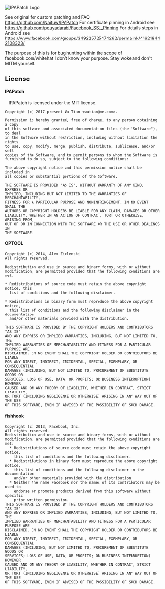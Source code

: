 ![IPAPatch Logo](http://wx1.sinaimg.cn/large/bebedbb5ly1fdrgg0v1hjj20e205qdgi.jpg)

See original for custom patching and FAQ https://github.com/Naituw/IPAPatch
For certificate pinning in Android see https://github.com/pouyadarabi/Facebook_SSL_Pinning
For details steps in Android see https://www.facebook.com/groups/349225725474262/permalink/416218442108323/

The purpose of this is for bug hunting within the scope of facebook.com/whitehat
I don't know your purpose.
Stay woke and don't MITM yourself.

## License

#### IPAPatch

    IPAPatch is licensed under the MIT license.
      
    Copyright (c) 2017-present Wu Tian <wutian@me.com>.
      
    Permission is hereby granted, free of charge, to any person obtaining a copy
    of this software and associated documentation files (the "Software"), to deal
    in the Software without restriction, including without limitation the rights
    to use, copy, modify, merge, publish, distribute, sublicense, and/or sell
    copies of the Software, and to permit persons to whom the Software is
    furnished to do so, subject to the following conditions:
      
    The above copyright notice and this permission notice shall be included in
    all copies or substantial portions of the Software.
      
    THE SOFTWARE IS PROVIDED "AS IS", WITHOUT WARRANTY OF ANY KIND, EXPRESS OR
    IMPLIED, INCLUDING BUT NOT LIMITED TO THE WARRANTIES OF MERCHANTABILITY,
    FITNESS FOR A PARTICULAR PURPOSE AND NONINFRINGEMENT. IN NO EVENT SHALL THE
    AUTHORS OR COPYRIGHT HOLDERS BE LIABLE FOR ANY CLAIM, DAMAGES OR OTHER
    LIABILITY, WHETHER IN AN ACTION OF CONTRACT, TORT OR OTHERWISE, ARISING FROM,
    OUT OF OR IN CONNECTION WITH THE SOFTWARE OR THE USE OR OTHER DEALINGS IN
    THE SOFTWARE.


#### OPTOOL

    Copyright (c) 2014, Alex Zielenski
    All rights reserved.

    Redistribution and use in source and binary forms, with or without
    modification, are permitted provided that the following conditions are met:

    * Redistributions of source code must retain the above copyright notice, this
      list of conditions and the following disclaimer.

    * Redistributions in binary form must reproduce the above copyright notice,
      this list of conditions and the following disclaimer in the documentation
      and/or other materials provided with the distribution.

    THIS SOFTWARE IS PROVIDED BY THE COPYRIGHT HOLDERS AND CONTRIBUTORS "AS IS"
    AND ANY EXPRESS OR IMPLIED WARRANTIES, INCLUDING, BUT NOT LIMITED TO, THE
    IMPLIED WARRANTIES OF MERCHANTABILITY AND FITNESS FOR A PARTICULAR PURPOSE ARE
    DISCLAIMED. IN NO EVENT SHALL THE COPYRIGHT HOLDER OR CONTRIBUTORS BE LIABLE
    FOR ANY DIRECT, INDIRECT, INCIDENTAL, SPECIAL, EXEMPLARY, OR CONSEQUENTIAL
    DAMAGES (INCLUDING, BUT NOT LIMITED TO, PROCUREMENT OF SUBSTITUTE GOODS OR
    SERVICES; LOSS OF USE, DATA, OR PROFITS; OR BUSINESS INTERRUPTION) HOWEVER
    CAUSED AND ON ANY THEORY OF LIABILITY, WHETHER IN CONTRACT, STRICT LIABILITY,
    OR TORT (INCLUDING NEGLIGENCE OR OTHERWISE) ARISING IN ANY WAY OUT OF THE USE
    OF THIS SOFTWARE, EVEN IF ADVISED OF THE POSSIBILITY OF SUCH DAMAGE.


#### fishhook

	Copyright (c) 2013, Facebook, Inc.
	All rights reserved.
	Redistribution and use in source and binary forms, with or without
	modification, are permitted provided that the following conditions are met:
	  * Redistributions of source code must retain the above copyright notice,
	    this list of conditions and the following disclaimer.
	  * Redistributions in binary form must reproduce the above copyright notice,
	    this list of conditions and the following disclaimer in the documentation
	    and/or other materials provided with the distribution.
	  * Neither the name Facebook nor the names of its contributors may be used to
	    endorse or promote products derived from this software without specific
	    prior written permission.
	THIS SOFTWARE IS PROVIDED BY THE COPYRIGHT HOLDERS AND CONTRIBUTORS "AS IS"
	AND ANY EXPRESS OR IMPLIED WARRANTIES, INCLUDING, BUT NOT LIMITED TO, THE
	IMPLIED WARRANTIES OF MERCHANTABILITY AND FITNESS FOR A PARTICULAR PURPOSE ARE
	DISCLAIMED. IN NO EVENT SHALL THE COPYRIGHT HOLDER OR CONTRIBUTORS BE LIABLE
	FOR ANY DIRECT, INDIRECT, INCIDENTAL, SPECIAL, EXEMPLARY, OR CONSEQUENTIAL
	DAMAGES (INCLUDING, BUT NOT LIMITED TO, PROCUREMENT OF SUBSTITUTE GOODS OR
	SERVICES; LOSS OF USE, DATA, OR PROFITS; OR BUSINESS INTERRUPTION) HOWEVER
	CAUSED AND ON ANY THEORY OF LIABILITY, WHETHER IN CONTRACT, STRICT LIABILITY,
	OR TORT (INCLUDING NEGLIGENCE OR OTHERWISE) ARISING IN ANY WAY OUT OF THE USE
	OF THIS SOFTWARE, EVEN IF ADVISED OF THE POSSIBILITY OF SUCH DAMAGE.

